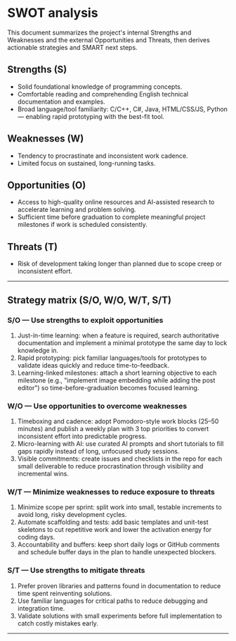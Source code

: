 # SWOT analysis

This document summarizes the project's internal Strengths and Weaknesses and the external Opportunities and Threats, then derives actionable strategies and SMART next steps.

## Strengths (S)

- Solid foundational knowledge of programming concepts.
- Comfortable reading and comprehending English technical documentation and examples.
- Broad language/tool familiarity: C/C++, C#, Java, HTML/CSS/JS, Python — enabling rapid prototyping with the best-fit tool.

## Weaknesses (W)

- Tendency to procrastinate and inconsistent work cadence.
- Limited focus on sustained, long-running tasks.

## Opportunities (O)

- Access to high-quality online resources and AI-assisted research to accelerate learning and problem solving.
- Sufficient time before graduation to complete meaningful project milestones if work is scheduled consistently.

## Threats (T)

- Risk of development taking longer than planned due to scope creep or inconsistent effort.

---

## Strategy matrix (S/O, W/O, W/T, S/T)

### S/O — Use strengths to exploit opportunities

1. Just-in-time learning: when a feature is required, search authoritative documentation and implement a minimal prototype the same day to lock knowledge in.
2. Rapid prototyping: pick familiar languages/tools for prototypes to validate ideas quickly and reduce time-to-feedback.
3. Learning-linked milestones: attach a short learning objective to each milestone (e.g., "implement image embedding while adding the post editor") so time-before-graduation becomes focused learning.

### W/O — Use opportunities to overcome weaknesses

1. Timeboxing and cadence: adopt Pomodoro-style work blocks (25–50 minutes) and publish a weekly plan with 3 top priorities to convert inconsistent effort into predictable progress.
2. Micro-learning with AI: use curated AI prompts and short tutorials to fill gaps rapidly instead of long, unfocused study sessions.
3. Visible commitments: create issues and checklists in the repo for each small deliverable to reduce procrastination through visibility and incremental wins.

### W/T — Minimize weaknesses to reduce exposure to threats

1. Minimize scope per sprint: split work into small, testable increments to avoid long, risky development cycles.
2. Automate scaffolding and tests: add basic templates and unit-test skeletons to cut repetitive work and lower the activation energy for coding days.
3. Accountability and buffers: keep short daily logs or GitHub comments and schedule buffer days in the plan to handle unexpected blockers.

### S/T — Use strengths to mitigate threats

1. Prefer proven libraries and patterns found in documentation to reduce time spent reinventing solutions.
2. Use familiar languages for critical paths to reduce debugging and integration time.
3. Validate solutions with small experiments before full implementation to catch costly mistakes early.

---
